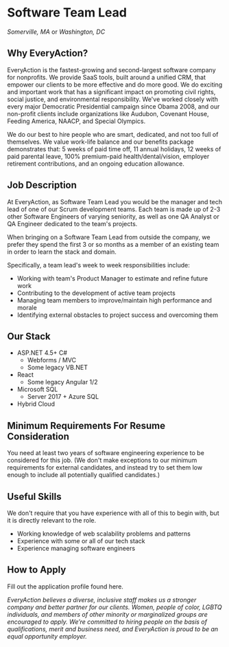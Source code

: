 # Software Team Lead

*Somerville, MA* or *Washington, DC*

## Why EveryAction?

EveryAction is the fastest-growing and second-largest software company for nonprofits.  We provide SaaS tools, built around a unified CRM, that empower our clients to be more effective and do more good.  We do exciting and important work that has a significant impact on promoting civil rights, social justice, and environmental responsibility.  We've worked closely with every major Democratic Presidential campaign since Obama 2008, and our non-profit clients include organizations like Audubon, Covenant House, Feeding America, NAACP, and Special Olympics.

We do our best to hire people who are smart, dedicated, and not too full of themselves.  We value work-life balance and our benefits package demonstrates that: 5 weeks of paid time off, 11 annual holidays, 12 weeks of paid parental leave, 100% premium-paid health/dental/vision, employer retirement contributions, and an ongoing education allowance.

## Job Description

At EveryAction, as Software Team Lead you would be the manager and tech lead of one of our Scrum development teams.  Each team is  made up of 2-3 other Software Engineers of varying seniority, as well as one QA Analyst or QA Engineer dedicated to the team's projects.

When bringing on a Software Team Lead from outside the company, we prefer they spend the first 3 or so months as a member of an existing team in order to learn the stack and domain.

Specifically, a team lead's week to week responsibilities include:

* Working with team's Product Manager to estimate and refine future work
* Contributing to the development of active team projects
* Managing team members to improve/maintain high performance and morale
* Identifying external obstacles to project success and overcoming them

## Our Stack

* ASP.NET 4.5+ C#
  * Webforms / MVC
  * Some legacy VB.NET
* React
  * Some legacy Angular 1/2
* Microsoft SQL
  * Server 2017 + Azure SQL
* Hybrid Cloud

##  Minimum Requirements For Resume Consideration

You need at least two years of software engineering experience to be considered for this job.  (We don't make exceptions to our minimum requirements for external candidates, and instead try to set them low enough to include all potentially qualified candidates.)

## Useful Skills

We don't require that you have experience with all of this to begin with, but it is directly relevant to the role.

* Working knowledge of web scalability problems and patterns
* Experience with some or all of our tech stack
* Experience managing software engineers

## How to Apply

Fill out the application profile found here.

*EveryAction believes a diverse, inclusive staff makes us a stronger company and better partner for our clients. Women, people of color, LGBTQ individuals, and members of other minority or marginalized groups are encouraged to apply. We’re committed to hiring people on the basis of qualifications, merit and business need, and EveryAction is proud to be an equal opportunity employer.*